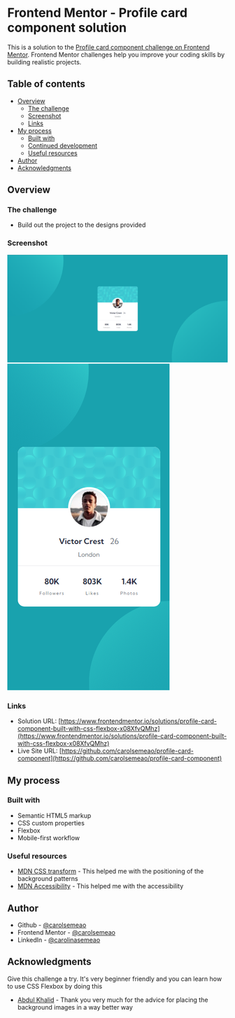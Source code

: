 # Frontend Mentor - Profile card component solution

This is a solution to the [Profile card component challenge on Frontend Mentor](https://www.frontendmentor.io/challenges/profile-card-component-cfArpWshJ). Frontend Mentor challenges help you improve your coding skills by building realistic projects.

## Table of contents

- [Overview](#overview)
  - [The challenge](#the-challenge)
  - [Screenshot](#screenshot)
  - [Links](#links)
- [My process](#my-process)
  - [Built with](#built-with)
  - [Continued development](#continued-development)
  - [Useful resources](#useful-resources)
- [Author](#author)
- [Acknowledgments](#acknowledgments)

## Overview

### The challenge

- Build out the project to the designs provided

### Screenshot

![Desktop screenshot](./images/screenshots/desktop-screenshot.png)
![Mobile screenshot](./images/screenshots/mobile-screenshot.png)

### Links

- Solution URL: [https://www.frontendmentor.io/solutions/profile-card-component-built-with-css-flexbox-x08XfvQMhz](https://www.frontendmentor.io/solutions/profile-card-component-built-with-css-flexbox-x08XfvQMhz)
- Live Site URL: [https://github.com/carolsemeao/profile-card-component](https://github.com/carolsemeao/profile-card-component)

## My process

### Built with

- Semantic HTML5 markup
- CSS custom properties
- Flexbox
- Mobile-first workflow

### Useful resources

- [MDN CSS transform](https://developer.mozilla.org/en-US/docs/Web/CSS/transform) - This helped me with the positioning of the background patterns
- [MDN Accessibility](https://developer.mozilla.org/en-US/docs/Web/Accessibility) - This helped me with the accessibility

## Author

- Github - [@carolsemeao](https://www.github.com/carolsemeao)
- Frontend Mentor - [@carolsemeao](https://www.frontendmentor.io/profile/carolsemeao)
- LinkedIn - [@carolinasemeao](https://www.linkedin.com/in/carolina-semeao)

## Acknowledgments

Give this challenge a try. It's very beginner friendly and you can learn how to use CSS Flexbox by doing this

- [Abdul Khalid](https://www.frontendmentor.io/profile/0xAbdulKhalid) - Thank you very much for the advice for placing the background images in a way better way
